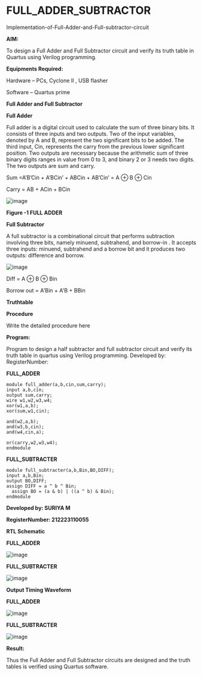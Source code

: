 # FULL_ADDER_SUBTRACTOR

Implementation-of-Full-Adder-and-Full-subtractor-circuit

**AIM:**

To design a Full Adder and Full Subtractor circuit and verify its truth table in Quartus using Verilog programming.

**Equipments Required:**

Hardware – PCs, Cyclone II , USB flasher

Software – Quartus prime

**Full Adder and Full Subtractor**

**Full Adder**

Full adder is a digital circuit used to calculate the sum of three binary bits. It consists of three inputs and two outputs. Two of the input variables, denoted by A and B, represent the two significant bits to be added. The third input, Cin, represents the carry from the previous lower significant position. Two outputs are necessary because the arithmetic sum of three binary digits ranges in value from 0 to 3, and binary 2 or 3 needs two digits. The two outputs are sum and carry.

Sum =A’B’Cin + A’BCin’ + ABCin + AB’Cin’ = A ⊕ B ⊕ Cin 

Carry = AB + ACin + BCin

![image](https://github.com/naavaneetha/FULL_ADDER_SUBTRACTOR/assets/154305477/0f30ba51-5ffb-4198-845f-18e054f675e7)

**Figure -1 FULL ADDER**

**Full Subtractor**

A full subtractor is a combinational circuit that performs subtraction involving three bits, namely minuend, subtrahend, and borrow-in . It accepts three inputs: minuend, subtrahend and a borrow bit and it produces two outputs: difference and borrow.

![image](https://github.com/naavaneetha/FULL_ADDER_SUBTRACTOR/assets/154305477/02b24f51-ab51-4304-9ad6-7b81ffc1ead5)

Diff = A ⊕ B ⊕ Bin 

Borrow out = A'Bin + A'B + BBin

**Truthtable**

**Procedure**

Write the detailed procedure here

**Program:**

Program to design a half subtractor and full subtractor circuit and verify its truth table in quartus using Verilog programming. Developed by: RegisterNumber:

**FULL_ADDER**
~~~
module full_adder(a,b,cin,sum,carry);
input a,b,cin;
output sum,carry;
wire w1,w2,w3,w4;       
xor(w1,a,b);
xor(sum,w1,cin);        

and(w2,a,b);
and(w3,b,cin);
and(w4,cin,a);

or(carry,w2,w3,w4);
endmodule
~~~

**FULL_SUBTRACTER**
~~~
module full_subtracter(a,b,Bin,BO,DIFF);
input a,b,Bin;
output BO,DIFF;
assign DIFF = a ^ b ^ Bin;
  assign BO = (a & b) | ((a ^ b) & Bin);
endmodule
~~~

**Developed by: SURIYA M**

**RegisterNumber: 212223110055**


**RTL Schematic**

**FULL_ADDER**

![image](https://github.com/Suriya-MD/FULL_ADDER_SUBTRACTOR/assets/147120571/367a7b3d-ccc8-46f1-a2bd-b3c0edde71f0)

**FULL_SUBTRACTER**

![image](https://github.com/Suriya-MD/FULL_ADDER_SUBTRACTOR/assets/147120571/a5b64c22-f560-414e-807f-6790ad4e8ec2)

**Output Timing Waveform**

**FULL_ADDER**

![image](https://github.com/Suriya-MD/FULL_ADDER_SUBTRACTOR/assets/147120571/886b2a1b-55ca-4015-95a2-440eb2a3b58d)

**FULL_SUBTRACTER**

![image](https://github.com/Suriya-MD/FULL_ADDER_SUBTRACTOR/assets/147120571/6a28c902-64a1-4a36-9aa0-fd623635dab5)

**Result:**

Thus the Full Adder and Full Subtractor circuits are designed and the truth tables is verified using Quartus software.



